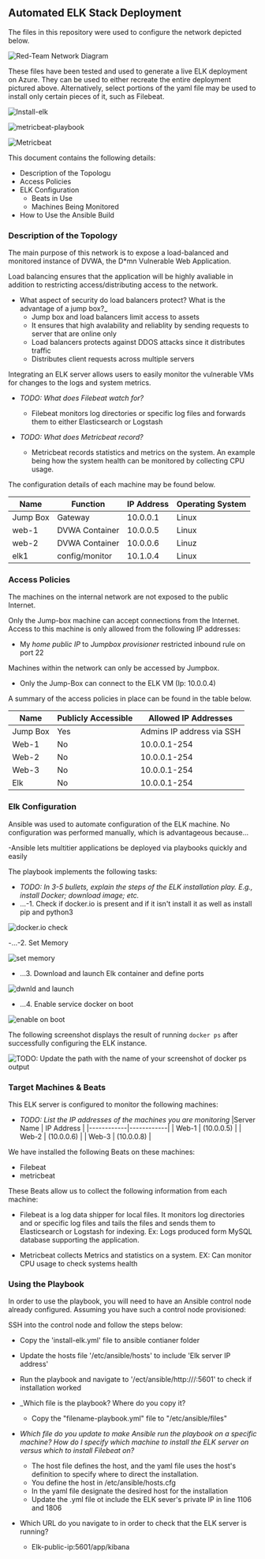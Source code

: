 ## Automated ELK Stack Deployment

The files in this repository were used to configure the network depicted below.


![Red-Team Network Diagram](Diagrams/NetworkDiagram)

These files have been tested and used to generate a live ELK deployment on Azure. They can be used to either recreate the entire deployment pictured above. Alternatively, select portions of the yaml file may be used to install only certain pieces of it, such as Filebeat.

![Install-elk](Ansible/install_elk.yml)

![metricbeat-playbook](Ansible/metricbeat-playbook.yml)

![Metricbeat](Ansible/filebeat-playbook.yml)

This document contains the following details:
- Description of the Topologu
- Access Policies
- ELK Configuration
  - Beats in Use
  - Machines Being Monitored
- How to Use the Ansible Build


### Description of the Topology

The main purpose of this network is to expose a load-balanced and monitored instance of DVWA, the D*mn Vulnerable Web Application.

Load balancing ensures that the application will be highly avaliable in addition to restricting access/distributing access to the network.
- What aspect of security do load balancers protect? What is the advantage of a jump box?_
  - Jump box and load balancers limit access to assets
  - It ensures that high avalability and reliablity by sending requests to server that are online only
  - Load balancers protects against DDOS attacks since it distributes traffic
  - Distributes client requests across multiple servers
  
Integrating an ELK server allows users to easily monitor the vulnerable VMs for changes to the logs and system metrics.
- _TODO: What does Filebeat watch for?_
  - Filebeat monitors log directories or specific log files and forwards them to either Elasticsearch or Logstash

- _TODO: What does Metricbeat record?_
  - Metricbeat records statistics and metrics on the system. An example being how the system health can be monitored by collecting CPU usage.

The configuration details of each machine may be found below.

| Name     | Function | IP Address | Operating System |
|----------|----------|------------|------------------|
| Jump Box | Gateway  | 10.0.0.1   | Linux            |
| web-1 | DVWA Container | 10.0.0.5 | Linux           |
| web-2 | DVWA Container | 10.0.0.6 | Linuz           |
| elk1  | config/monitor | 10.1.0.4 | Linux           |

### Access Policies

The machines on the internal network are not exposed to the public Internet. 

Only the Jump-box machine can accept connections from the Internet. Access to this machine is only allowed from the following IP addresses:

-  My *home public IP* to *Jumpbox provisioner* restricted inbound rule on port 22

Machines within the network can only be accessed by Jumpbox.

- Only the Jump-Box can connect to the ELK VM (Ip: 10.0.0.4)

A summary of the access policies in place can be found in the table below.

| Name     | Publicly Accessible | Allowed IP Addresses |
|----------|---------------------|----------------------|
| Jump Box | Yes             | Admins IP address via SSH    |
| Web-1    | No              | 10.0.0.1-254        |
| Web-2    | No              | 10.0.0.1-254      |
| Web-3    |No               | 10.0.0.1-254      |
|Elk       |No               | 10.0.0.1-254      |


### Elk Configuration

Ansible was used to automate configuration of the ELK machine. No configuration was performed manually, which is advantageous because...

  -Ansible lets multitier applications be deployed via playbooks quickly and easily
  
The playbook implements the following tasks:
- _TODO: In 3-5 bullets, explain the steps of the ELK installation play. E.g., install Docker; download image; etc._
- ...-1. Check if docker.io is present and if it isn't install it as well as install pip and python3

![docker.io check](Images/elk-play1.png)

-...-2. Set Memory

![set memory](Images/elk-play2.png)

- ...3. Download and launch Elk container and define ports

![dwnld and launch](Images/elk-play3.png)

- ...4. Enable service docker on boot

![enable on boot](Images/elk-play4.png)

The following screenshot displays the result of running `docker ps` after successfully configuring the ELK instance.

![TODO: Update the path with the name of your screenshot of docker ps output](Images/docker_ps_output.png)

### Target Machines & Beats
This ELK server is configured to monitor the following machines:
- _TODO: List the IP addresses of the machines you are monitoring_
  |Server Name | IP Address |
  |------------|------------|
  | Web-1 |	(10.0.0.5) |
  | Web-2	| (10.0.0.6) |
  | Web-3	| (10.0.0.8) |

We have installed the following Beats on these machines:
- Filebeat
- metricbeat

These Beats allow us to collect the following information from each machine:

- Filebeat is a log data shipper for local files. It monitors log directories and or specific log files and tails the files and sends them to Elasticsearch or Logstash for indexing. Ex: Logs produced form MySQL database supporting the application.

- Metricbeat collects Metrics and statistics on a system. EX: Can monitor CPU usage to check systems health

### Using the Playbook
In order to use the playbook, you will need to have an Ansible control node already configured. Assuming you have such a control node provisioned: 

SSH into the control node and follow the steps below:

- Copy the 'install-elk.yml' file to ansible contianer folder
- Update the hosts file '/etc/ansible/hosts' to include 'Elk server IP address'
- Run the playbook and navigate to '/ect/ansible/http://<VMIP>/:5601' to check if installation worked
  
- _Which file is the playbook? Where do you copy it?
  
  - Copy the "filename-playbook.yml" file to "/etc/ansible/files"
  
- _Which file do you update to make Ansible run the playbook on a specific machine? How do I specify which machine to install the ELK server on versus which to install Filebeat on?_
  
  - The host file defines the host, and the yaml file uses the host's definition to specify where to direct the installation. 
  - You define the host in /etc/ansible/hosts.cfg
  - In the yaml file designate the desired host for the installation
  - Update the .yml file ot include the ELK sever's private IP in line 1106 and 1806
 
- Which URL do you navigate to in order to check that the ELK server is running?
  
  - Elk-public-ip:5601/app/kibana
  
  

